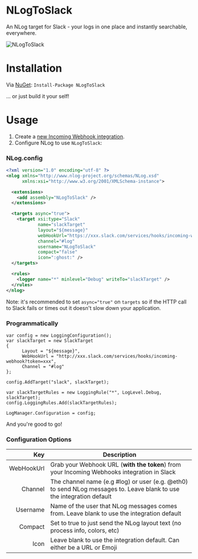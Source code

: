 NLogToSlack
==========
An NLog target for Slack - your logs in one place and instantly searchable, everywhere.

![NLogToSlack](http://i.imgur.com/xRlfNrN.png)

Installation
============
Via [NuGet](https://www.nuget.org/packages/NLogToSlack/): ```Install-Package NLogToSlack```

... or just build it your self!

Usage
=====
1. Create a [new Incoming Webhook integration](https://www.slack.com/integrations).
2. Configure NLog to use `NLogToSlack`:

### NLog.config

```xml
<?xml version="1.0" encoding="utf-8" ?>
<nlog xmlns="http://www.nlog-project.org/schemas/NLog.xsd"
      xmlns:xsi="http://www.w3.org/2001/XMLSchema-instance">

  <extensions>
    <add assembly="NLogToSlack" />
  </extensions>

  <targets async="true">
    <target xsi:type="Slack"
            name="slackTarget"
            layout="${message}"
            webHookUrl="https://xxx.slack.com/services/hooks/incoming-webhook?token=xxx"
            channel="#log"
            username="NLogToSlack"
            compact="false"
            icon=":ghost:" />
  </targets>

  <rules>
    <logger name="*" minlevel="Debug" writeTo="slackTarget" />
  </rules>
</nlog>
```

Note: it's recommended to set ```async="true"``` on `targets` so if the HTTP call to Slack fails or times out it doesn't slow down your application.

### Programmatically 

```
var config = new LoggingConfiguration();
var slackTarget = new SlackTarget
{
      Layout = "${message}",
      WebHookUrl = "http://xxx.slack.com/services/hooks/incoming-webhook?token=xxx",
      Channel = "#log"
};

config.AddTarget("slack", slackTarget);

var slackTargetRules = new LoggingRule("*", LogLevel.Debug, slackTarget);
config.LoggingRules.Add(slackTargetRules);

LogManager.Configuration = config;
```

And you're good to go!

### Configuration Options

Key        | Description
----------:| -----------
WebHookUrl | Grab your Webhook URL (__with the token__) from your Incoming Webhooks integration in Slack
Channel    | The channel name (e.g #log) or user (e.g. @eth0) to send NLog messages to. Leave blank to use the integration default
Username   | Name of the user that NLog messages comes from. Leave blank to use the integration default
Compact    | Set to true to just send the NLog layout text (no process info, colors, etc)
Icon       | Leave blank to use the integration default. Can either be a URL or Emoji
